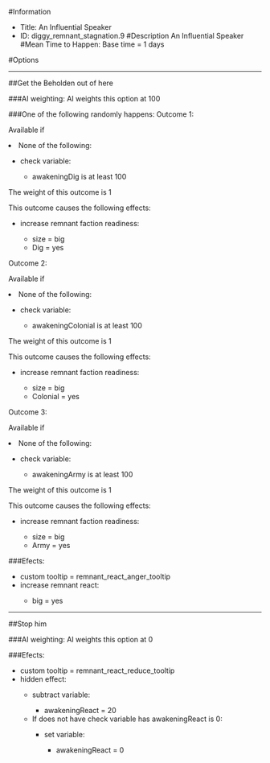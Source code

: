 #Information
 - Title: An Influential Speaker
 - ID: diggy_remnant_stagnation.9
#Description
An Influential Speaker
#Mean Time to Happen:
Base time = 1 days

#Options

___
##Get the Beholden out of here

###AI weighting:
AI weights this option at 100


###One of the following randomly happens:
Outcome 1:

Available if <li>None of the following:</li><ul><li>check variable:</li><ul><li>awakeningDig is at least 100</li></ul></ul>

The weight of this outcome is 1

This outcome causes the following effects:<ul><li>increase remnant faction readiness:</li><ul><li>size = big</li><li>Dig = yes</li></ul></ul>
Outcome 2:

Available if <li>None of the following:</li><ul><li>check variable:</li><ul><li>awakeningColonial is at least 100</li></ul></ul>

The weight of this outcome is 1

This outcome causes the following effects:<ul><li>increase remnant faction readiness:</li><ul><li>size = big</li><li>Colonial = yes</li></ul></ul>
Outcome 3:

Available if <li>None of the following:</li><ul><li>check variable:</li><ul><li>awakeningArmy is at least 100</li></ul></ul>

The weight of this outcome is 1

This outcome causes the following effects:<ul><li>increase remnant faction readiness:</li><ul><li>size = big</li><li>Army = yes</li></ul></ul>

###Efects:<ul><li>custom tooltip = remnant_react_anger_tooltip</li><li>increase remnant react:</li><ul><li>big = yes</li></ul></ul>

___
##Stop him

###AI weighting:
AI weights this option at 0


###Efects:<ul><li>custom tooltip = remnant_react_reduce_tooltip</li><li>hidden effect:</li><ul><li>subtract variable:</li><ul><li>awakeningReact = 20</li></ul><li>If does not have check variable has awakeningReact is 0:</li><ul><li>set variable:</li><ul><li>awakeningReact = 0</li></ul></ul></ul></ul>
